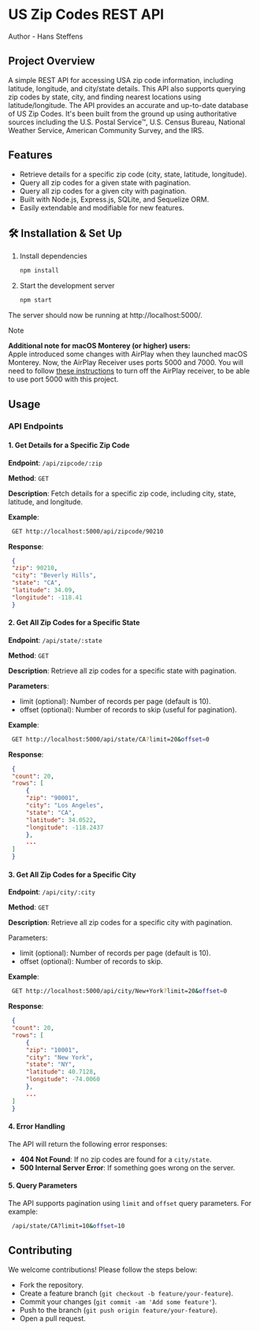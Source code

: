 # US Zip Codes REST API
Author - Hans Steffens

## Project Overview

A simple REST API for accessing USA zip code information, including latitude, longitude, and city/state details. This API also supports querying zip codes by state, city, and finding nearest locations using latitude/longitude. The API provides an accurate and up-to-date database of US Zip Codes. It's been built from the ground up using authoritative sources including the U.S. Postal Service™, U.S. Census Bureau, National Weather Service, American Community Survey, and the IRS.

## Features

- Retrieve details for a specific zip code (city, state, latitude, longitude).
- Query all zip codes for a given state with pagination.
- Query all zip codes for a given city with pagination.
- Built with Node.js, Express.js, SQLite, and Sequelize ORM.
- Easily extendable and modifiable for new features.

## 🛠 Installation & Set Up

1. Install dependencies

   ```sh
   npm install
   ```

2. Start the development server

   ```sh
   npm start

The server should now be running at http://localhost:5000/.

> [!NOTE]  
> <b>Additional note for macOS Monterey (or higher) users:</b> <br />
> Apple introduced some changes with AirPlay when they launched macOS Monterey. Now, the AirPlay Receiver uses ports 5000 and 7000. You will need to follow <a href="https://support.apple.com/en-bw/guide/mac-help/mchl15c9e4b5/mac" target="_blank">these instructions</a> to turn off the AirPlay receiver, to be able to use port 5000 with this project.

## Usage

### API Endpoints

#### 1. Get Details for a Specific Zip Code

**Endpoint**: `/api/zipcode/:zip`

**Method**: `GET`

**Description**: Fetch details for a specific zip code, including city, state, latitude, and longitude.

**Example**:
   ```sh
    GET http://localhost:5000/api/zipcode/90210
   ```

**Response**:
   ```json
    {
    "zip": 90210,
    "city": "Beverly Hills",
    "state": "CA",
    "latitude": 34.09,
    "longitude": -118.41
    }
   ```

#### 2. Get All Zip Codes for a Specific State

**Endpoint**: `/api/state/:state`

**Method**: `GET`

**Description**: Retrieve all zip codes for a specific state with pagination.

**Parameters**:

- limit (optional): Number of records per page (default is 10).
- offset (optional): Number of records to skip (useful for pagination).

**Example**:
   ```sh
    GET http://localhost:5000/api/state/CA?limit=20&offset=0
   ```
**Response**:
   ```json
    {
    "count": 20,
    "rows": [
        {
        "zip": "90001",
        "city": "Los Angeles",
        "state": "CA",
        "latitude": 34.0522,
        "longitude": -118.2437
        },
        ...
    ]
    }
   ```
#### 3. Get All Zip Codes for a Specific City

**Endpoint**: `/api/city/:city`

**Method**: `GET`

**Description**: Retrieve all zip codes for a specific city with pagination.

Parameters:

- limit (optional): Number of records per page (default is 10).
- offset (optional): Number of records to skip.

**Example**:
   ```sh
    GET http://localhost:5000/api/city/New+York?limit=20&offset=0
   ```

**Response**:
   ```json
    {
    "count": 20,
    "rows": [
        {
        "zip": "10001",
        "city": "New York",
        "state": "NY",
        "latitude": 40.7128,
        "longitude": -74.0060
        },
        ...
    ]
    }
   ```
#### 4. Error Handling
The API will return the following error responses:

- **404 Not Found**: If no zip codes are found for a `city/state`.
- **500 Internal Server Error**: If something goes wrong on the server.

#### 5. Query Parameters
The API supports pagination using `limit` and `offset` query parameters. For example:
   ```sh
    /api/state/CA?limit=10&offset=10
   ```
## Contributing
We welcome contributions! Please follow the steps below:

- Fork the repository.
- Create a feature branch (`git checkout -b feature/your-feature`).
- Commit your changes (`git commit -am 'Add some feature'`).
- Push to the branch (`git push origin feature/your-feature`).
- Open a pull request.
